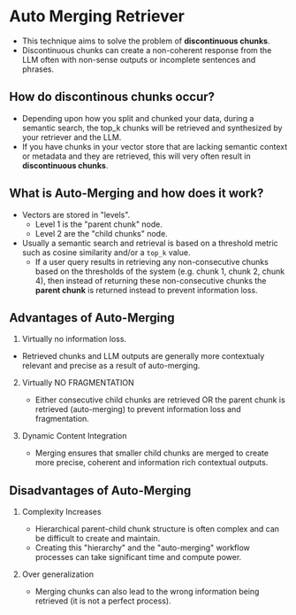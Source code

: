 # Auto Merging Retriever
* This technique aims to solve the problem of **discontinuous chunks**.
* Discontinuous chunks can create a non-coherent response from the LLM often with non-sense outputs or incomplete sentences and phrases. 

## How do discontinous chunks occur?
* Depending upon how you split and chunked your data, during a semantic search, the top_k chunks will be retrieved and synthesized by your retriever and the LLM.
* If you have chunks in your vector store that are lacking semantic context or metadata and they are retrieved, this will very often result in **discontinuous chunks**.

## What is Auto-Merging and how does it work?
* Vectors are stored in "levels".
  * Level 1 is the "parent chunk" node. 
  * Level 2 are the "child chunks" node.
* Usually a semantic search and retrieval is based on a threshold metric such as cosine similarity and/or a `top_k` value.
  * If a user query results in retrieving any non-consecutive chunks based on the thresholds of the system (e.g. chunk 1, chunk 2, chunk 4), then instead of returning these non-consecutive chunks the **parent chunk** is returned instead to prevent information loss.
 

## Advantages of Auto-Merging
1. Virtually no information loss.
  * Retrieved chunks and LLM outputs are generally more contextualy relevant and precise as a result of auto-merging.

2. Virtually NO FRAGMENTATION
   * Either consecutive child chunks are retrieved OR the parent chunk is retrieved (auto-merging) to prevent information loss and fragmentation.
  
3. Dynamic Content Integration
   * Merging ensures that smaller child chunks are merged to create more precise, coherent and information rich contextual outputs.
  

## Disadvantages of Auto-Merging
1. Complexity Increases
   * Hierarchical parent-child chunk structure is often complex and can be difficult to create and maintain.
   * Creating this "hierarchy" and the "auto-merging" workflow processes can take significant time and compute power.
  
2. Over generalization
   * Merging chunks can also lead to the wrong information being retrieved (it is not a perfect process). 
